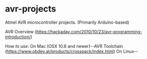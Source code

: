 # avr-projects
Atmel AVR microcontroller projects. (Primarily Arduino-based)

AVR Overview (https://hackaday.com/2010/10/23/avr-programming-introduction/)

*How to use*: 
On Mac (OSX 10.6 and newer)--AVR Toolchain (https://www.obdev.at/products/crosspack/index.html)
On Linux--
